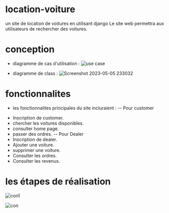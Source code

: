 # location-voiture
un site de location de voitures en utilisant django
Le site web permettra aux utilisateurs de rechercher des voitures.
# conception
- diagramme de cas d'utilisation : 
![use case ](https://user-images.githubusercontent.com/110390586/236582103-89809c7f-6c33-4632-b6a5-63038f31e5e4.png)

- diagramme de class : 
![Screenshot 2023-05-05 233032](https://user-images.githubusercontent.com/127624824/236582241-73a58b86-47b1-4d17-826b-70b11759f371.png)

# fonctionnalites
- les fonctionnalites principales du site incluraient :
-- Pour customer
* Inscription de customer.
* chercher les voitures disponibles.
* consulter home page.
* passer des ordres.
-- Pour Dealer
* Inscription de dealer.
* Ajouter une voiture.
* supprimer une voiture.
* Consulter les ordres.
* Consulter les revenus.

# les étapes de réalisation

![con1](https://user-images.githubusercontent.com/110390586/236588359-2327d7ab-401c-417e-86bb-247b406ec97a.png)

![con](https://user-images.githubusercontent.com/110390586/236588360-efc7253f-e025-47e9-bdfd-3d4c1905eb61.png)


